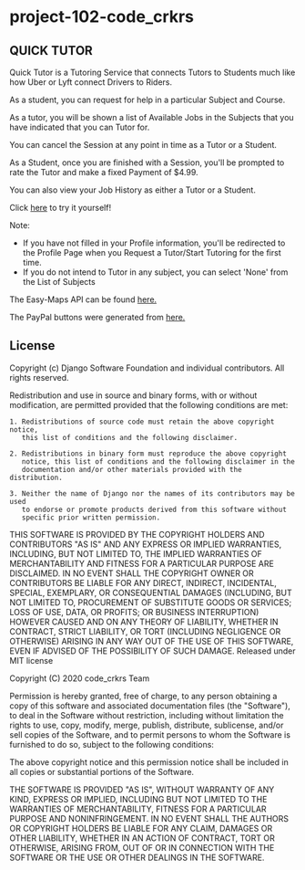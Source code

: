 ﻿# project-102-code_crkrs

## QUICK TUTOR

Quick Tutor is a Tutoring Service that connects Tutors to Students much like how Uber or Lyft connect Drivers to Riders.

As a student, you can request for help in a particular Subject and Course.

As a tutor, you will be shown a list of Available Jobs in the Subjects that you have indicated that you can Tutor for.

You can cancel the Session at any point in time as a Tutor or a Student.

As a Student, once you are finished with a Session, you'll be prompted to rate the Tutor and make a fixed Payment of $4.99.

You can also view your Job History as either a Tutor or a Student.

Click [here](https://project102codecrkrs.herokuapp.com/) to try it yourself!

Note:

* If you have not filled in your Profile information, you'll be redirected to the Profile Page when you Request a Tutor/Start Tutoring for the first time.
* If you do not intend to Tutor in any subject, you can select 'None' from the List of Subjects 

The Easy-Maps API can be found [here.](https://github.com/bashu/django-easy-maps/)

The PayPal buttons were generated from [here.](https://www.paypal.com/us/smarthelp/article/how-do-i-add-a-paypal-payment-button-to-my-website-faq3629)

## License

Copyright (c) Django Software Foundation and individual contributors.
All rights reserved.

Redistribution and use in source and binary forms, with or without modification,
are permitted provided that the following conditions are met:

    1. Redistributions of source code must retain the above copyright notice,
       this list of conditions and the following disclaimer.

    2. Redistributions in binary form must reproduce the above copyright
       notice, this list of conditions and the following disclaimer in the
       documentation and/or other materials provided with the distribution.

    3. Neither the name of Django nor the names of its contributors may be used
       to endorse or promote products derived from this software without
       specific prior written permission.

THIS SOFTWARE IS PROVIDED BY THE COPYRIGHT HOLDERS AND CONTRIBUTORS "AS IS" AND
ANY EXPRESS OR IMPLIED WARRANTIES, INCLUDING, BUT NOT LIMITED TO, THE IMPLIED
WARRANTIES OF MERCHANTABILITY AND FITNESS FOR A PARTICULAR PURPOSE ARE
DISCLAIMED. IN NO EVENT SHALL THE COPYRIGHT OWNER OR CONTRIBUTORS BE LIABLE FOR
ANY DIRECT, INDIRECT, INCIDENTAL, SPECIAL, EXEMPLARY, OR CONSEQUENTIAL DAMAGES
(INCLUDING, BUT NOT LIMITED TO, PROCUREMENT OF SUBSTITUTE GOODS OR SERVICES;
LOSS OF USE, DATA, OR PROFITS; OR BUSINESS INTERRUPTION) HOWEVER CAUSED AND ON
ANY THEORY OF LIABILITY, WHETHER IN CONTRACT, STRICT LIABILITY, OR TORT
(INCLUDING NEGLIGENCE OR OTHERWISE) ARISING IN ANY WAY OUT OF THE USE OF THIS
SOFTWARE, EVEN IF ADVISED OF THE POSSIBILITY OF SUCH DAMAGE.
Released under MIT license

Copyright (C) 2020 code_crkrs Team

Permission is hereby granted, free of charge, to any person obtaining a copy of this software and associated documentation files (the "Software"), to deal in the Software without restriction, including without limitation the rights to use, copy, modify, merge, publish, distribute, sublicense, and/or sell copies of the Software, and to permit persons to whom the Software is furnished to do so, subject to the following conditions:

The above copyright notice and this permission notice shall be included in all copies or substantial portions of the Software.

THE SOFTWARE IS PROVIDED "AS IS", WITHOUT WARRANTY OF ANY KIND, EXPRESS OR IMPLIED, INCLUDING BUT NOT LIMITED TO THE WARRANTIES OF MERCHANTABILITY, FITNESS FOR A PARTICULAR PURPOSE AND NONINFRINGEMENT. IN NO EVENT SHALL THE AUTHORS OR COPYRIGHT HOLDERS BE LIABLE FOR ANY CLAIM, DAMAGES OR OTHER LIABILITY, WHETHER IN AN ACTION OF CONTRACT, TORT OR OTHERWISE, ARISING FROM, OUT OF OR IN CONNECTION WITH THE SOFTWARE OR THE USE OR OTHER DEALINGS IN THE SOFTWARE.
